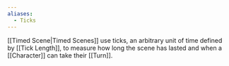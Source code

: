 ```yaml
---
aliases:
  - Ticks
---
```

[[Timed Scene|Timed Scenes]] use ticks, an arbitrary unit of time defined by [[Tick Length]], to measure how long the scene has lasted and when a [[Character]] can take their [[Turn]].